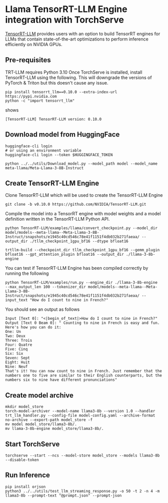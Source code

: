 # Llama TensorRT-LLM Engine integration with TorchServe

[TensorRT-LLM](https://github.com/NVIDIA/TensorRT-LLM) provides users with an option to build TensorRT engines for LLMs that contain state-of-the-art optimizations to perform inference efficiently on NVIDIA GPUs.

## Pre-requisites

TRT-LLM requires Python 3.10
Once TorchServe is installed, install TensorRT-LLM using the following.
This will downgrade the versions of PyTorch & Triton but this doesn't cause any issue.

```
pip install tensorrt_llm==0.10.0 --extra-index-url https://pypi.nvidia.com
python -c "import tensorrt_llm"
```
shows
```
[TensorRT-LLM] TensorRT-LLM version: 0.10.0
```

## Download model from HuggingFace
```
huggingface-cli login
# or using an environment variable
huggingface-cli login --token $HUGGINGFACE_TOKEN
```
```
python ../../utils/Download_model.py --model_path model --model_name meta-llama/Meta-Llama-3-8B-Instruct
```

## Create TensorRT-LLM Engine
Clone TensorRT-LLM which will be used to create the TensorRT-LLM Engine

```
git clone -b v0.10.0 https://github.com/NVIDIA/TensorRT-LLM.git
```

Compile the model into a TensorRT engine with model weights and a model definition written in the TensorRT-LLM Python API.

```
python TensorRT-LLM/examples/llama/convert_checkpoint.py --model_dir model/models--meta-llama--Meta-Llama-3-8B-Instruct/snapshots/e1945c40cd546c78e41f1151f4db032b271faeaa/ --output_dir ./tllm_checkpoint_1gpu_bf16 --dtype bfloat16
```
```
trtllm-build --checkpoint_dir tllm_checkpoint_1gpu_bf16 --gemm_plugin bfloat16 --gpt_attention_plugin bfloat16 --output_dir ./llama-3-8b-engine
```

You can test if TensorRT-LLM Engine has been compiled correctly by running the following
```
python TensorRT-LLM/examples/run.py --engine_dir ./llama-3-8b-engine  --max_output_len 100 --tokenizer_dir model/models--meta-llama--Meta-Llama-3-8B-Instruct/snapshots/e1945c40cd546c78e41f1151f4db032b271faeaa/ --input_text "How do I count to nine in French?"
```

You should see an output as follows
```
Input [Text 0]: "<|begin_of_text|>How do I count to nine in French?"
Output [Text 0 Beam 0]: " Counting to nine in French is easy and fun. Here's how you can do it:
One: Un
Two: Deux
Three: Trois
Four: Quatre
Five: Cinq
Six: Six
Seven: Sept
Eight: Huit
Nine: Neuf
That's it! You can now count to nine in French. Just remember that the numbers one to five are similar to their English counterparts, but the numbers six to nine have different pronunciations"
```

## Create model archive

```
mkdir model_store
torch-model-archiver --model-name llama3-8b --version 1.0 --handler trt_llm_handler.py --config-file model-config.yaml --archive-format no-archive --export-path model_store -f
mv model model_store/llama3-8b/.
mv llama-3-8b-engine model_store/llama3-8b/.
```

## Start TorchServe
```
torchserve --start --ncs --model-store model_store --models llama3-8b --disable-token
```

## Run Inference
```
pip install orjson
python3 ../../utils/test_llm_streaming_response.py -o 50 -t 2 -n 4 -m llama3-8b --prompt-text "@prompt.json" --prompt-json
```
